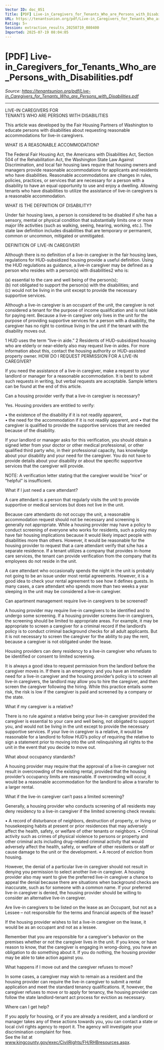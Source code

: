 ```yaml
---
Vector ID: doc_051
Title: [PDF] Live-in_Caregivers_for_Tenants_Who_are_Persons_with_Disabilities.pdf
URL: https://tenantsunion.org/pdf/Live-in_Caregivers_for_Tenants_Who_are_Persons_with_Disabilities.pdf
Rating: 5⭐
Session: extraction_results_20250719_080400
Imported: 2025-07-19 08:04:05
---
```


# [PDF] Live-in_Caregivers_for_Tenants_Who_are_Persons_with_Disabilities.pdf

_Source: https://tenantsunion.org/pdf/Live-in_Caregivers_for_Tenants_Who_are_Persons_with_Disabilities.pdf_

---

LIVE-IN CAREGIVERS FOR  
TENANTS WHO ARE PERSONS WITH DISABILITIES 
 
 
This article was developed by the Fair Housing Partners of Washington to educate 
persons with disabilities about requesting reasonable accommodations for live-in 
caregivers.  
 
WHAT IS A REASONABLE ACCOMMODATION?  
 
The Federal Fair Housing Act, the Americans with Disabilities Act, Section 504 of the 
Rehabilitation Act, the Washington State Law Against Discrimination, and local fair 
housing laws require that housing owners and managers provide reasonable 
accommodations for applicants and residents who have disabilities. Reasonable 
accommodations are changes in rules, policies, practices, or services that are 
necessary for a person with a disability to have an equal opportunity to use and enjoy a 
dwelling. Allowing tenants who have disabilities to utilize the assistance of live-in 
caregivers is a reasonable accommodation. 
 
WHAT IS THE DEFINITION OF DISABILITY? 
 
Under fair housing laws, a person is considered to be disabled if s/he has a sensory, 
mental or physical condition that substantially limits one or more major life activities 
(such as walking, seeing, hearing, working, etc.). The state law definition includes 
disabilities that are temporary or permanent, common or uncommon, mitigated or 
unmitigated.  
 
DEFINITION OF LIVE-IN CAREGIVER1 
 
Although there is no definition of a live-in caregiver in the fair housing laws, regulations 
for HUD-subsidized housing provide a useful definition. Using the HUD regulations as 
guidance, a live-in caregiver may be defined as a person who resides with a person(s) 
with disabilities2 who is:  
 
(a) essential to the care and well being of the person(s);  
(b) not obligated to support the person(s) with the disabilities; and  
(c) would not be living in the unit except to provide the necessary supportive 
services. 
 
Although a live-in caregiver is an occupant of the unit, the caregiver is not considered a 
tenant for the purpose of income qualification and is not liable for paying rent. Because 
a live-in caregiver only lives in the unit for the purpose of providing supportive services 
for a person with a disability, the caregiver has no right to continue living in the unit if the 
tenant with the disability moves out.  
                                            
1 HUD uses the term “live-in aide.” 
2 Residents of HUD-subsidized housing who are elderly or near-elderly also may request live-in aides. For 
more information about this, contact the housing authority or HUD-assisted property owner. 
HOW DO I REQUEST PERMISSION FOR A LIVE-IN CAREGIVER? 
 
If you need the assistance of a live-in caregiver, make a request to your landlord or 
manager for a reasonable accommodation. It is best to submit such requests in 
writing, but verbal requests are acceptable. Sample letters can be found at the end of 
this article. 
 
Can a housing provider verify that a live-in caregiver is necessary? 
 
Yes. Housing providers are entitled to verify: 
 
• 
the existence of the disability if it is not readily apparent,  
• 
the need for the accommodation if it is not readily apparent, and 
• 
that the caregiver is qualified to provide the supportive services that are needed 
because of the disability.   
 
If your landlord or manager asks for this verification, you should obtain a signed letter 
from your doctor or other medical professional, or other qualified third party who, in their 
professional capacity, has knowledge about your disability and your need for the 
caregiver. You do not have to provide details about your disability or about the 
specific supportive services that the caregiver will provide.  
 
NOTE:  A verification letter stating that the caregiver would be “nice” or “helpful” is 
insufficient.  
 
What if I just need a care attendant? 
 
A care attendant is a person that regularly visits the unit to provide supportive or 
medical services but does not live in the unit.  
 
Because care attendants do not occupy the unit, a reasonable accommodation request 
should not be necessary and screening is generally not appropriate. While a housing 
provider may have a policy to conduct screening of everyone who works for residents, 
such a policy may have fair housing implications because it would likely impact people 
with disabilities more than others. However, it would be reasonable for the housing 
provider to request that a care attendant verify that s/he has a separate residence. If a 
tenant utilizes a company that provides in-home care services, the tenant can provide 
verification from the company that its employees do not reside in the unit. 
 
A care attendant who occasionally spends the night in the unit is probably not going to 
be an issue under most rental agreements. However, it is a good idea to check your 
rental agreement to see how it defines guests. In many cases, a care attendant who 
spends more than two weeks a year sleeping in the unit may be considered a live-in 
caregiver. 
 
Can apartment management require live-in caregivers to be screened?   
 
A housing provider may require live-in caregivers to be identified and to undergo some 
screening. If a housing provider screens live-in caregivers, the screening should be 
limited to appropriate areas. For example, it may be appropriate to screen a caregiver 
for a criminal record if the landlord’s policy is to conduct criminal background checks for 
all adult applicants. But it is not necessary to screen the caregiver for the ability to pay 
the rent, because a caregiver is not obligated under the lease.  
 
Housing providers can deny residency to a live-in caregiver who refuses to be identified 
or consent to limited screening. 
 
It is always a good idea to request permission from the landlord before the caregiver 
moves in. If there is an emergency and you have an immediate need for a live-in 
caregiver and the housing provider’s policy is to screen all live-in caregivers, the 
landlord may allow you to hire the caregiver, and then screen the caregiver following the 
hiring. While this practice entails some risk, the risk is low if the caregiver is paid and 
screened by a company or the state. 
 
What if my caregiver is a relative? 
 
There is no rule against a relative being your live-in caregiver provided the caregiver is 
essential to your care and well being, not obligated to support you, and would not be 
living in the unit except to provide the necessary supportive services. If your live-in 
caregiver is a relative, it would be reasonable for a landlord to follow HUD’s policy of 
requiring the relative to sign a statement prior to moving into the unit relinquishing all 
rights to the unit in the event that you decide to move out.  
 
What about occupancy standards? 
 
A housing provider may require that the approval of a live-in caregiver not result in 
overcrowding of the existing rental, provided that the housing provider’s occupancy 
limits are reasonable. If overcrowding will occur, it would be a reasonable 
accommodation for the landlord to allow a transfer to a larger rental.  
 
What if the live-in caregiver can’t pass a limited screening? 
 
Generally, a housing provider who conducts screening of all residents may deny 
residency to a live-in caregiver if the limited screening check reveals: 
 
• 
A record of disturbance of neighbors, destruction of property, or living or 
housekeeping habits at present or prior residences that may adversely affect the 
health, safety, or welfare of other tenants or neighbors. 
• 
Criminal activity such as crimes of physical violence to persons or property and 
other criminal acts including drug-related criminal activity that would adversely 
affect the health, safety, or welfare of other residents or staff or cause damage to 
the unit or the development. 
• 
A record of eviction from housing. 
 
However, the denial of a particular live-in caregiver should not result in denying you 
permission to select another live-in caregiver. A housing provider also may want to give 
the preferred live-in caregiver a chance to appeal the denial because there are 
situations when background checks are inaccurate, such as for someone with a 
common name. If your preferred live-in caregiver is denied, the housing provider should 
be willing to consider an alternative live-in caregiver.  
 
Are live-in caregivers to be listed on the lease as an Occupant, but not as a 
Lessee – not responsible for the terms and financial aspects of the lease?  
 
If the housing provider wishes to list a live-in caregiver on the lease, it would be as an 
occupant and not as a lessee.   
 
Remember that you are responsible for a caregiver's behavior on the premises whether 
or not the caregiver lives in the unit. If you know, or have reason to know, that the 
caregiver is engaging in wrong-doing, you have an obligation to do something about it. If 
you do nothing, the housing provider may be able to take action against you.   
 
What happens if I move out and the caregiver refuses to move?  
 
In some cases, a caregiver may wish to remain as a resident and the housing provider 
can require the live-in caregiver to submit a rental application and meet the standard 
tenancy qualifications. If, however, the caregiver refuses to move or to apply for 
tenancy, the housing provider can follow the state landlord-tenant act process for 
eviction as necessary. 
 
Where can I get help? 
 
If you apply for housing, or if you are already a resident, and a landlord or manager 
takes any of these actions towards you, you can contact a state or local civil rights 
agency to report it.  The agency will investigate your discrimination complaint for free.  
See the list at www.kingcounty.gov/exec/CivilRights/FH/RHBresources.aspx. 
 
 

